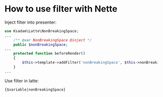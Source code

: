 # How to use filter with Nette

Inject filter into presenter:
```php
use Ksadam\Latte\NonBreakingSpace;
...
    /** @var NonBreakingSpace @inject */
    public $nonBreakingSpace;
...
    protected function beforeRender()
    {
        $this->template->addFilter('nonBreakingSpace', $this->nonBreakingSpace);
    }
...
```
Use filter in latte:
```
{$variable|nonBreakingSpace}
```
